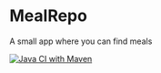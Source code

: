 # MealRepo
A small app where you can find meals


[![Java CI with Maven](https://github.com/MariusBP/MealRepo/actions/workflows/maven.yml/badge.svg?branch=main)](https://github.com/MariusBP/MealRepo/actions/workflows/maven.yml)
